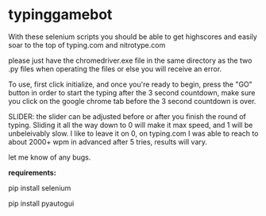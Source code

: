 # typinggamebot
With these selenium scripts you should be able to get highscores and easily soar to the top of typing.com and nitrotype.com

please just have the chromedriver.exe file in the same directory as the two .py files when operating the files or else you will receive an error.

To use, first click initialize, and once you're ready to begin, press the "GO" button in order to start the typing after the 3 second countdown, make sure you click on the google chrome tab before the 3 second countdown is over.

SLIDER: the slider can be adjusted before or after you finish the round of typing. Sliding it all the way down to 0 will make it max speed, and 1 will be unbeleivably slow. I like to leave it on 0, on typing.com I was able to reach to about 2000+ wpm in advanced after 5 tries, results will vary.

let me know of any bugs.


**requirements:**

pip install selenium

pip install pyautogui
